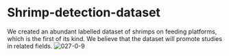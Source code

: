 # Shrimp-detection-dataset
We created an abundant labelled dataset of shrimps on feeding platforms, which is the first of its kind. We believe that the dataset will promote studies in related fields.
![027-0-9](https://github.com/user-attachments/assets/31fc27cd-5fd6-4471-a181-16f3ea3d356b)
